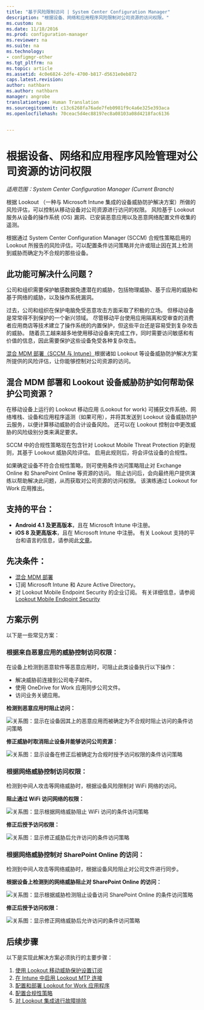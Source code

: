 ```yaml
---
title: "基于风险限制访问 | System Center Configuration Manager"
description: "根据设备、网络和应用程序风险限制对公司资源的访问权限。"
ms.custom: na
ms.date: 11/18/2016
ms.prod: configuration-manager
ms.reviewer: na
ms.suite: na
ms.technology:
- configmgr-other
ms.tgt_pltfrm: na
ms.topic: article
ms.assetid: 4c0e6824-2dfe-4700-b817-d5631e0eb872
caps.latest.revision: 
author: nathbarn
ms.author: nathbarn
manager: angrobe
translationtype: Human Translation
ms.sourcegitcommit: c13c6268fa76ade7feb0981f9c4a6e325e393aca
ms.openlocfilehash: 70ceac5d4ec88197ec8a08103a08d4218fac6136


---
```

# <a name="manage-access-to-company-resource-based-on-device-network-and-application-risk"></a>根据设备、网络和应用程序风险管理对公司资源的访问权限

*适用范围：System Center Configuration Manager (Current Branch)*

根据 Lookout （一种与 Microsoft Intune 集成的设备威胁防护解决方案）所做的风险评估，可以控制从移动设备对公司资源进行访问的权限。 风险基于 Lookout 服务从设备的操作系统 (OS) 漏洞、已安装恶意应用以及恶意网络配置文件收集的遥测。 

根据通过 System Center Configuration Manager (SCCM) 合规性策略启用的 Lookout 所报告的风险评估，可以配置条件访问策略并允许或阻止因在其上检测到威胁而确定为不合规的那些设备。  

## <a name="what-problem-does-this-solve"></a>此功能可解决什么问题？
公司和组织需要保护敏感数据免遭潜在的威胁，包括物理威胁、基于应用的威胁和基于网络的威胁，以及操作系统漏洞。

过去，公司和组织在保护电脑免受恶意攻击方面采取了积极的立场。 但移动设备是常常得不到保护的一个新兴领域。 尽管移动平台使用应用隔离和受审查的消费者应用商店等技术建立了操作系统的内置保护，但这些平台还是容易受到复杂攻击的威胁。 随着员工越来越多地使用移动设备来完成工作，同时需要访问敏感和有价值的信息，因此需要保护这些设备免受各种复杂攻击。

[混合 MDM 部署（SCCM 与 Intune）](https://docs.microsoft.com/en-us/sccm/mdm/understand/choose-between-standalone-intune-and-hybrid-mobile-device-management)根据诸如 Lookout 等设备威胁防护解决方案所提供的风险评估，让你能够控制对公司资源的访问。

## <a name="how-do-the-hybrid-mdm-deployment-and-lookout-device-threat-protection-help-protect-company-resources"></a>混合 MDM 部署和 Lookout 设备威胁防护如何帮助保护公司资源？
在移动设备上运行的 Lookout 移动应用 (Lookout for work) 可捕获文件系统、网络堆栈、设备和应用程序遥测（如果可用），并将其发送到 Lookout 设备威胁防护云服务，以便计算移动威胁的合计设备风险。 还可以在 Lookout 控制台中更改威胁的风险级别分类来满足要求。  

SCCM 中的合规性策略现在包含针对 Lookout Mobile Threat Protection 的新规则，其基于 Lookout 威胁风险评估。 启用此规则后，将会评估设备的合规性。

如果确定设备不符合合规性策略，则可使用条件访问策略阻止对 Exchange Online 和 SharePoint Online 等资源的访问。 阻止访问后，会向最终用户提供演练以帮助解决此问题，从而获取对公司资源的访问权限。 该演练通过 Lookout for Work 应用推出。

## <a name="supported-platforms"></a>支持的平台：
* **Android 4.1 及更高版本**，且在 Microsoft Intune 中注册。
* **iOS 8 及更高版本**，且在 Microsoft Intune 中注册。
有关 Lookout 支持的平台和语言的信息，请参阅此[文章](https://personal.support.lookout.com/hc/en-us/articles/114094140253)。

## <a name="prerequisites"></a>先决条件：
* [混合 MDM 部署](https://docs.microsoft.com/en-us/sccm/mdm/understand/choose-between-standalone-intune-and-hybrid-mobile-device-management)
* 订阅 Microsoft Intune 和 Azure Active Directory。
* 对 Lookout Mobile Endpoint Security 的企业订阅。  有关详细信息，请参阅 [Lookout Mobile Endpoint Security](https://www.lookout.com/products/mobile-endpoint-security)

## <a name="example-scenarios"></a>方案示例
以下是一些常见方案：
### <a name="control-access-based-on-threat-from-malicious-apps"></a>根据来自恶意应用的威胁控制访问权限：
在设备上检测到恶意软件等恶意应用时，可阻止此类设备执行以下操作：
* 解决威胁前连接到公司电子邮件。
* 使用 OneDrive for Work 应用同步公司文件。
* 访问业务关键应用。

**检测到恶意应用时阻止访问：**

![关系图：显示在设备因其上的恶意应用而被确定为不合规时阻止访问的条件访问策略](../media/config-mgr-maliciousapps_blocked.png)

**修正威胁时取消阻止设备并能够访问公司资源：**

![关系图：显示设备在修正后被确定为合规时授予访问权限的条件访问策略](../media/config-mgr-maliciousapps-unblocked.png)
### <a name="control-access-based-on-threat-to-network"></a>根据网络威胁控制访问权限：
检测到中间人攻击等网络威胁时，根据设备风险限制对 WiFi 网络的访问。

**阻止通过 WiFi 访问网络的权限：**

![关系图：显示根据网络威胁阻止 WiFi 访问的条件访问策略](../media/config-mgr-network-wifi-blocked.png)

**修正后授予访问权限：**

![关系图：显示修正威胁后允许访问的条件访问策略](../media/config-mgr-network-wifi-unblocked.png)
### <a name="control-access-to-sharepoint-online-based-on-threat-to-network"></a>根据网络威胁控制对 SharePoint Online 的访问：

检测到中间人攻击等网络威胁时，根据设备风险阻止对公司文件进行同步。

**根据设备上检测到的网络威胁阻止对 SharePoint Online 的访问：**

![关系图：显示根据威胁检测阻止设备访问 SharePoint Online 的条件访问策略](../media/config-mgr-network-spo-blocked.png)


**修正后授予访问权限：**

![关系图：显示修正网络威胁后允许访问的条件访问策略](../media/config-mgr-network-spo-unblocked.png)

## <a name="next-steps"></a>后续步骤
以下是实现此解决方案必须执行的主要步骤：
1.  [使用 Lookout 移动威胁保护设置订阅](set-up-your-subscription-with-lookout.md)
2.  [在 Intune 中启用 Lookout MTP 连接](enable-lookout-connection-in-intune.md)
3.  [配置和部署 Lookout for Work 应用程序](configure-and-deploy-lookout-for-work-apps.md)
4.  [配置合规性策略](enable-device-threat-protection-rule-compliance-policy.md)
5.  [对 Lookout 集成进行故障排除](troubleshoot-lookout-integration.md)



<!--HONumber=Dec16_HO3-->


